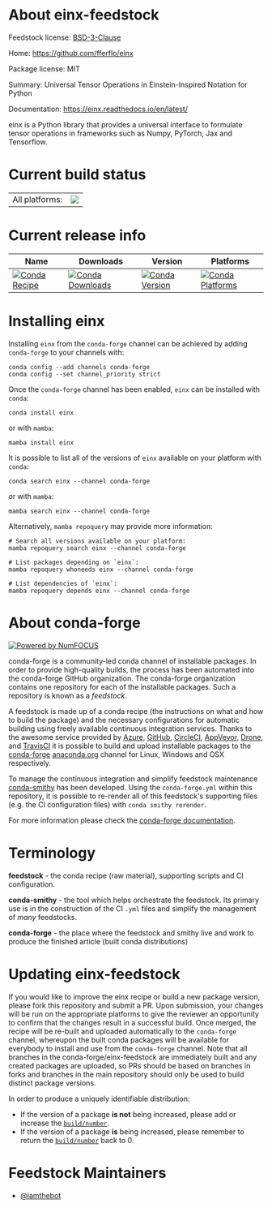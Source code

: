 About einx-feedstock
====================

Feedstock license: [BSD-3-Clause](https://github.com/conda-forge/einx-feedstock/blob/main/LICENSE.txt)

Home: https://github.com/fferflo/einx

Package license: MIT

Summary: Universal Tensor Operations in Einstein-Inspired Notation for Python

Documentation: https://einx.readthedocs.io/en/latest/

einx is a Python library that provides a universal interface to formulate tensor operations in frameworks such as Numpy, PyTorch, Jax and Tensorflow.

Current build status
====================


<table><tr><td>All platforms:</td>
    <td>
      <a href="https://dev.azure.com/conda-forge/feedstock-builds/_build/latest?definitionId=23959&branchName=main">
        <img src="https://dev.azure.com/conda-forge/feedstock-builds/_apis/build/status/einx-feedstock?branchName=main">
      </a>
    </td>
  </tr>
</table>

Current release info
====================

| Name | Downloads | Version | Platforms |
| --- | --- | --- | --- |
| [![Conda Recipe](https://img.shields.io/badge/recipe-einx-green.svg)](https://anaconda.org/conda-forge/einx) | [![Conda Downloads](https://img.shields.io/conda/dn/conda-forge/einx.svg)](https://anaconda.org/conda-forge/einx) | [![Conda Version](https://img.shields.io/conda/vn/conda-forge/einx.svg)](https://anaconda.org/conda-forge/einx) | [![Conda Platforms](https://img.shields.io/conda/pn/conda-forge/einx.svg)](https://anaconda.org/conda-forge/einx) |

Installing einx
===============

Installing `einx` from the `conda-forge` channel can be achieved by adding `conda-forge` to your channels with:

```
conda config --add channels conda-forge
conda config --set channel_priority strict
```

Once the `conda-forge` channel has been enabled, `einx` can be installed with `conda`:

```
conda install einx
```

or with `mamba`:

```
mamba install einx
```

It is possible to list all of the versions of `einx` available on your platform with `conda`:

```
conda search einx --channel conda-forge
```

or with `mamba`:

```
mamba search einx --channel conda-forge
```

Alternatively, `mamba repoquery` may provide more information:

```
# Search all versions available on your platform:
mamba repoquery search einx --channel conda-forge

# List packages depending on `einx`:
mamba repoquery whoneeds einx --channel conda-forge

# List dependencies of `einx`:
mamba repoquery depends einx --channel conda-forge
```


About conda-forge
=================

[![Powered by
NumFOCUS](https://img.shields.io/badge/powered%20by-NumFOCUS-orange.svg?style=flat&colorA=E1523D&colorB=007D8A)](https://numfocus.org)

conda-forge is a community-led conda channel of installable packages.
In order to provide high-quality builds, the process has been automated into the
conda-forge GitHub organization. The conda-forge organization contains one repository
for each of the installable packages. Such a repository is known as a *feedstock*.

A feedstock is made up of a conda recipe (the instructions on what and how to build
the package) and the necessary configurations for automatic building using freely
available continuous integration services. Thanks to the awesome service provided by
[Azure](https://azure.microsoft.com/en-us/services/devops/), [GitHub](https://github.com/),
[CircleCI](https://circleci.com/), [AppVeyor](https://www.appveyor.com/),
[Drone](https://cloud.drone.io/welcome), and [TravisCI](https://travis-ci.com/)
it is possible to build and upload installable packages to the
[conda-forge](https://anaconda.org/conda-forge) [anaconda.org](https://anaconda.org/)
channel for Linux, Windows and OSX respectively.

To manage the continuous integration and simplify feedstock maintenance
[conda-smithy](https://github.com/conda-forge/conda-smithy) has been developed.
Using the ``conda-forge.yml`` within this repository, it is possible to re-render all of
this feedstock's supporting files (e.g. the CI configuration files) with ``conda smithy rerender``.

For more information please check the [conda-forge documentation](https://conda-forge.org/docs/).

Terminology
===========

**feedstock** - the conda recipe (raw material), supporting scripts and CI configuration.

**conda-smithy** - the tool which helps orchestrate the feedstock.
                   Its primary use is in the construction of the CI ``.yml`` files
                   and simplify the management of *many* feedstocks.

**conda-forge** - the place where the feedstock and smithy live and work to
                  produce the finished article (built conda distributions)


Updating einx-feedstock
=======================

If you would like to improve the einx recipe or build a new
package version, please fork this repository and submit a PR. Upon submission,
your changes will be run on the appropriate platforms to give the reviewer an
opportunity to confirm that the changes result in a successful build. Once
merged, the recipe will be re-built and uploaded automatically to the
`conda-forge` channel, whereupon the built conda packages will be available for
everybody to install and use from the `conda-forge` channel.
Note that all branches in the conda-forge/einx-feedstock are
immediately built and any created packages are uploaded, so PRs should be based
on branches in forks and branches in the main repository should only be used to
build distinct package versions.

In order to produce a uniquely identifiable distribution:
 * If the version of a package **is not** being increased, please add or increase
   the [``build/number``](https://docs.conda.io/projects/conda-build/en/latest/resources/define-metadata.html#build-number-and-string).
 * If the version of a package **is** being increased, please remember to return
   the [``build/number``](https://docs.conda.io/projects/conda-build/en/latest/resources/define-metadata.html#build-number-and-string)
   back to 0.

Feedstock Maintainers
=====================

* [@iamthebot](https://github.com/iamthebot/)

